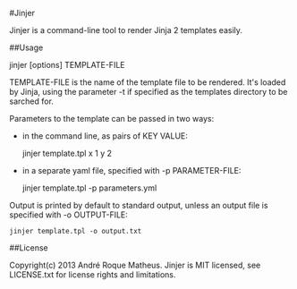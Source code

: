 #Jinjer


Jinjer is a command-line tool to render Jinja 2 templates easily.

##Usage

jinjer [options] TEMPLATE-FILE

TEMPLATE-FILE is the name of the template file to be rendered. It's loaded by
Jinja, using the parameter -t if specified as the templates directory to be
sarched for.

Parameters to the template can be passed in two ways:

- in the command line, as pairs of KEY VALUE:


    jinjer template.tpl x 1 y 2

- in a separate yaml file, specified with -p PARAMETER-FILE:


    jinjer template.tpl -p parameters.yml

Output is printed by default to standard output, unless an output file is
specified with -o OUTPUT-FILE:

    jinjer template.tpl -o output.txt

##License

Copyright(c) 2013 André Roque Matheus. Jinjer is MIT licensed, see LICENSE.txt
for license rights and limitations.